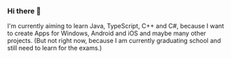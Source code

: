 ### Hi there 👋
I'm currently aiming to learn Java, TypeScript, C++ and C#, because I want to create Apps for Windows, Android and iOS and maybe many other projects. (But not right now, because I am currently graduating school and still need to learn for the exams.)

<!--
**softlazo/softlazo** is a ✨ _special_ ✨ repository because its `README.md` (this file) appears on your GitHub profile.

Here are some ideas to get you started:

- 🔭 I’m currently working on ...
- 🌱 I’m currently learning ...
- 👯 I’m looking to collaborate on ...
- 🤔 I’m looking for help with ...
- 💬 Ask me about ...
- 📫 How to reach me: ...
- 😄 Pronouns: ...
- ⚡ Fun fact: ...
-->

